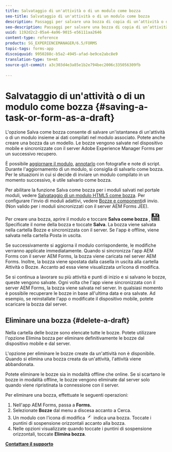```yaml
---
title: Salvataggio di un'attività o di un modulo come bozza
seo-title: Salvataggio di un'attività o di un modulo come bozza
description: Passaggi per salvare una bozza di copia di un’attività o di un modulo nell’app AEM Forms
seo-description: Passaggi per salvare una bozza di copia di un’attività o di un modulo nell’app AEM Forms
uuid: 1192d2c2-05a4-4a96-9015-e56111aa2646
content-type: reference
products: SG_EXPERIENCEMANAGER/6.5/FORMS
topic-tags: forms-app
discoiquuid: 9950288c-b5a2-4945-afad-be9ce2abc8e9
translation-type: tm+mt
source-git-commit: a3c303d4e3a85e1b2e794bec2006c335056309fb

---
```



# Salvataggio di un&#39;attività o di un modulo come bozza {#saving-a-task-or-form-as-a-draft}

L&#39;opzione Salva come bozza consente di salvare un&#39;istantanea di un&#39;attività o di un modulo insieme ai dati compilati nel modulo associato. Potete anche creare una bozza da un modello. Le bozze vengono salvate nel dispositivo mobile e sincronizzate con il server Adobe Experience Manager Forms per un successivo recupero.

È possibile [aggiornare il modulo](/help/forms/using/working-with-form.md), [annotarlo](/help/forms/using/add-attachments.md) con fotografie e note di script. Durante l&#39;aggiornamento di un modulo, si consiglia di salvarlo come bozza. Per le situazioni in cui si decide di inviare un modulo compilato in un momento successivo, è utile salvarlo come bozza.

Per abilitare la funzione Salva come bozza per i moduli salvati nel portale moduli, vedere [Salvataggio di un modulo HTML5 come bozza](/help/forms/using/saving-html5-form-draft.md).
Per configurare l&#39;invio di moduli adattivi, vedere [Bozze e componenti](/help/forms/using/draft-submission-component.md)di invio. (Non valido per i moduli sincronizzati con il server AEM Forms JEE).

Per creare una bozza, aprire il modulo e toccare **Salva come bozza** , ![Salva come bozza](assets/save-as-draft.png). Specificate il nome della bozza e toccate **Salva**. La bozza viene salvata nella cartella Bozze e sincronizzata con il server. Se l&#39;app è offline, viene salvata nella cartella Posta in uscita.

Se successivamente si aggiorna il modulo corrispondente, le modifiche verranno applicate immediatamente. Quando si sincronizza l&#39;app AEM Forms con il server AEM Forms, la bozza viene caricata nel server AEM Forms. Inoltre, la bozza viene spostata dalla casella in uscita alla cartella Attività o Bozze. Accanto ad essa viene visualizzata un’icona di modifica.

Se si continua a lavorare su più attività e punti di inizio e si salvano le bozze, queste vengono salvate. Ogni volta che l&#39;app viene sincronizzata con il server AEM Forms, la bozza viene salvata nel server. In qualsiasi momento è possibile recuperare le bozze in base all&#39;ultima data e ora salvate. Ad esempio, se reinstallate l&#39;app o modificate il dispositivo mobile, potete scaricare la bozza dal server.

## Eliminare una bozza {#delete-a-draft}

Nella cartella delle bozze sono elencate tutte le bozze. Potete utilizzare l&#39;opzione Elimina bozza per eliminare definitivamente le bozze dal dispositivo mobile e dal server.

L&#39;opzione per eliminare le bozze create da un&#39;attività non è disponibile. Quando si elimina una bozza creata da un&#39;attività, l&#39;attività viene abbandonata.

Potete eliminare le bozze sia in modalità offline che online. Se si scartano le bozze in modalità offline, le bozze vengono eliminate dal server solo quando viene ripristinata la connessione con il server.

Per eliminare una bozza, effettuate le seguenti operazioni:

1. Nell&#39;app AEM Forms, passa a **Forms.**
1. Selezionate **Bozze** dal menu a discesa accanto a Cerca.
1. Un modulo con l&#39;icona di modifica ![edit-draft-app](assets/edit-draft-app.png) indica una bozza. Toccate i puntini di sospensione orizzontali accanto alla bozza.
1. Nelle opzioni visualizzate quando toccate i puntini di sospensione orizzontali, toccate **Elimina bozza**.

**[Contattare il supporto](https://www.adobe.com/account/sign-in.supportportal.html)**
